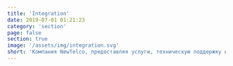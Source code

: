 ```yaml
---
title: 'Integration'
date: 2019-07-01 01:21:23
category: 'section'
page: false
section: true
image: '/assets/img/integration.svg'
short: 'Компания NewTelco, предоставляя услуги, техническую поддержку и обслуживание высшего класса своим клиентам в Европе и в мире на протяжении многих лет, приобрела репутацию надежного системного интегратора.'
---
```

